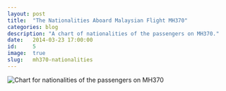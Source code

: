 ```yaml
---
layout: post
title:  "The Nationalities Aboard Malaysian Flight MH370"
categories: blog
description: "A chart of nationalities of the passengers on MH370."
date:   2014-03-23 17:00:00
id:     5
image:  true
slug:   mh370-nationalities
---
```

<div id="chart"></div>

<!--
    <link href="/assets/mh370-nationalities/fluoridation/assets/static/css/d3.css" rel="stylesheet" media="screen" />
-->
<script src="/assets/mh370-nationalities/fluoridation/assets/d3/d3.v3.min.js" type="text/javascript" charset="utf-8"></script>
<script src="/assets/mh370-nationalities/fluoridation/assets/d3/d3.geo.projection.v0.min.js" charset="utf-8"></script>
<script src="/assets/mh370-nationalities/fluoridation/assets/d3/topojson.v1.min.js" type="text/javascript" charset="utf-8"></script>

<script src="/assets/mh370-nationalities/fluoridation/assets/d3/settings.js" type="text/javascript" charset="utf-8"></script>

<script type="text/javascript" charset="utf-8">
	// Local settings
	var color = d3.scale.linear()
	    .domain([0, 25, 50, 75, 100])
	    .range([
	        "#d7191c",
	        "#fdae61",
	        "#ffffbf",
	        "#abdda4",
	        "#2b83ba"
	    ]);

	var projection = d3.geo.kavrayskiy7()
	    // via https://github.com/d3/d3-geo-projection/
	    .translate([width/2, height/2])
	    .scale(95); // Revise so it isn't a magic number

	var path = d3.geo.path()
	    .projection(projection);

 // var svg = d3.select("#chart").append("svg")
    var svg = d3.select("body")
	    .append("svg")
	    .attr({
	        "width": width,
	        "height": height
	    });

	// Local helper functions
	// to be moved to chart.js
	var cleanPrefix = function(string) {
	    // Remove any "<", ">" or "~" prefixed to a number value
	    // e.g. d3Helpers.cleanPrefixes(data[i].total);
	    prefix = string.substring(0, 1);

	    if (prefix === "<" || prefix === ">" || prefix === "~") {
	        return string.substring(1);
	    } else {
	        return string;
	    }
	};

	// Load the data values
	d3.csv("/assets/mh370-nationalities/fluoridation/global-fluoridation.csv", function(data) {

	    // Geodata loaded into the csv scope
	    d3.json("/assets/mh370-nationalities/fluoridation/assets/data/ne_110m_admin_0_countries_lakes.geojson", function(json) {
	        var dataLength = data.length,
	            jsonLength = json.features.length;

	        // data (values) forloop
	        for (var i = 0; i < dataLength; i++) {
	            var dataCountry = data[i].country,
	                dataValue = cleanPrefix(data[i].total);

	            // json (geodata) forloop
	            for (var j = 0; j < jsonLength; j++) {
	                var jsonCountry = json.features[j].properties.name_long;
	                if (dataCountry == jsonCountry) {
	                    json.features[j].properties.value = dataValue;
	                    break;
	                }
	            }
	        }

	        svg.selectAll("path")
	            .data(json.features)
	            .enter()
	            .append("path")
	            .attr({
	                "d": path,
	                "class": "country",
	                "transform": "translate(" + 0 + "," + margin.top + ")"
	            })
	            .style("fill", function(d) {
	                var value = d.properties.value;
	                return value ? color(value) : "#000";
	            });
	    });
	});

</script>

<noscript>
    <img src="image.png" alt="Chart for nationalities of the passengers on MH370" />
</noscript>

